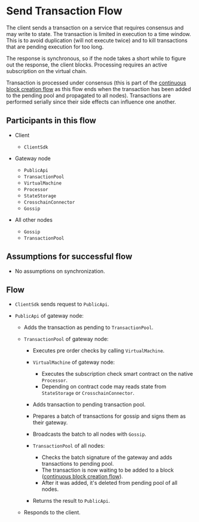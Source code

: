 # Send Transaction Flow

The client sends a transaction on a service that requires consensus and may write to state. The transaction is limited in execution to a time window. This is to avoid duplication (will not execute twice) and to kill transactions that are pending execution for too long.

The response is synchronous, so if the node takes a short while to figure out the response, the client blocks. Processing requires an active subscription on the virtual chain.

Transaction is processed under consensus (this is part of the [continuous block creation flow](block-creation.md) as this flow ends when the transaction has been added to the pending pool and propagated to all nodes). Transactions are performed serially since their side effects can influence one another.

## Participants in this flow

* Client
  * `ClientSdk`

* Gateway node
  * `PublicApi`
  * `TransactionPool`
  * `VirtualMachine`
  * `Processor`
  * `StateStorage`
  * `CrosschainConnector`
  * `Gossip`

* All other nodes
  * `Gossip`
  * `TransactionPool`

## Assumptions for successful flow

* No assumptions on synchronization.

## Flow

* `ClientSdk` sends request to `PublicApi`.

* `PublicApi` of gateway node:
  * Adds the transaction as pending to `TransactionPool`.

  * `TransactionPool` of gateway node:
    * Executes pre order checks by calling `VirtualMachine`.

    * `VirtualMachine` of gateway node:
      * Executes the subscription check smart contract on the native `Processor`.
      * Depending on contract code may reads state from `StateStorage` or `CrosschainConnector`.

    * Adds transaction to pending transaction pool.
    * Prepares a batch of transactions for gossip and signs them as their gateway.
    * Broadcasts the batch to all nodes with `Gossip`.

    * `TransactionPool` of all nodes:
      * Checks the batch signature of the gateway and adds transactions to pending pool.
      * The transaction is now waiting to be added to a block ([continuous block creation flow](block-creation.md)).
      * After it was added, it's deleted from pending pool of all nodes.

    * Returns the result to `PublicApi`.

  * Responds to the client.


<!--
TODO: oded add the diagrams again
## Send Transaction Flow Diagram

![alt text][send_transaction_flow] <br/><br/>

[send_transaction_flow]: ../_img/send_transaction_flow.png "Send transction"
-->
